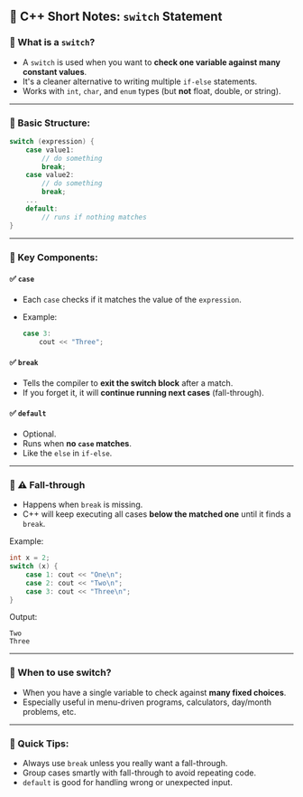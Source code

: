 

## 📘 C++ Short Notes: `switch` Statement

### 🔹 What is a `switch`?

* A `switch` is used when you want to **check one variable against many constant values**.
* It's a cleaner alternative to writing multiple `if-else` statements.
* Works with `int`, `char`, and `enum` types (but **not** float, double, or string).

---

### 🔹 Basic Structure:

```cpp
switch (expression) {
    case value1:
        // do something
        break;
    case value2:
        // do something
        break;
    ...
    default:
        // runs if nothing matches
}
```

---

### 🔹 Key Components:

#### ✅ `case`

* Each `case` checks if it matches the value of the `expression`.
* Example:

  ```cpp
  case 3:
      cout << "Three";
  ```

#### ✅ `break`

* Tells the compiler to **exit the switch block** after a match.
* If you forget it, it will **continue running next cases** (fall-through).

#### ✅ `default`

* Optional.
* Runs when **no `case` matches**.
* Like the `else` in `if-else`.

---

### 🔹 ⚠️ Fall-through

* Happens when `break` is missing.
* C++ will keep executing all cases **below the matched one** until it finds a `break`.

Example:

```cpp
int x = 2;
switch (x) {
    case 1: cout << "One\n";
    case 2: cout << "Two\n";
    case 3: cout << "Three\n";
}
```

Output:

```
Two
Three
```

---

### 🔹 When to use switch?

* When you have a single variable to check against **many fixed choices**.
* Especially useful in menu-driven programs, calculators, day/month problems, etc.

---

### 🧠 Quick Tips:

* Always use `break` unless you really want a fall-through.
* Group cases smartly with fall-through to avoid repeating code.
* `default` is good for handling wrong or unexpected input.



